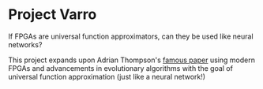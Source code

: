 # Project Varro
If FPGAs are universal function approximators, can they be used like neural networks?

This project expands upon Adrian Thompson's [famous paper](http://citeseerx.ist.psu.edu/viewdoc/download?doi=10.1.1.50.9691&rep=rep1&type=pdf) using modern FPGAs and advancements in evolutionary algorithms with the goal of universal function approximation (just like a neural network!)

